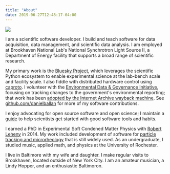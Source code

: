 ```yaml
---
title: "About"
date: 2019-06-27T12:48:17-04:00
---
```


<img src="/static/images/dan-allan.png" class="pull-right" />

I am a scientific software developer. I build and teach software for data
acquisition, data management, and scientific data analysis. I am employed at
Brookhaven National Lab's National Synchrotron Light Source II, a Department of
Energy facility that supports a broad range of scientific research.

My primary work is the [Bluesky Project](http://blueskyproject.io), which
leverages the scientific Python ecosystem to enable experimental science at the
lab-bench scale and facility scale. I also fiddle with distributed hardware
control using [caproto](https://caproto.github.io/caproto). I volunteer with the
[Environmental Data & Governance Initiative](https://envirodatagov.org/),
focusing on tracking changes to the government's environmental reporting; that
work has been
[adopted by the Internet Archive wayback machine](https://twitter.com/Mr0grog/status/1144293816729423872).
See [github.com/danielballan](https://github.com/danielballan/) for more of my
software contributions.

I enjoy advocating for open source software and open science; I maintain a
[guide](https://nsls-ii.github.io/scientific-python-cookiecutter/) to help
scientists get started with good software tools and habits.

I earned a PhD in Experimental Soft Condened Matter Physics with
[Robert Leheny](https://physics-astronomy.jhu.edu/directory/robert-leheny/) in
2014. My work included development of software for
[particle tracking and microrheology](https://soft-matter.github.io/trackpy/v0.4.1/)
that is still widely used. As an undergraduate, I studied music, applied math,
and physics at the University of Rochester.

I live in Baltimore with my wife and daughter. I make regular visits to
Brookhaven, located outside of New York City. I am an amateur musician, a Lindy
Hopper, and an enthusiastic Baltimoron.

